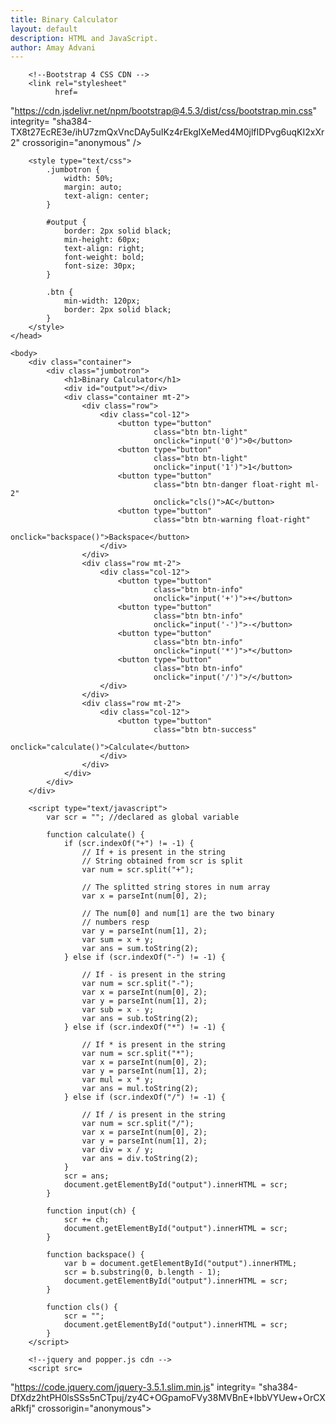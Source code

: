 ```yaml
---
title: Binary Calculator
layout: default
description: HTML and JavaScript.
author: Amay Advani
---
```



<html>
    <head>
        <meta charset="utf-8" />
        <title>Binary Calculator</title>
        
        <!--Bootstrap 4 CSS CDN -->
        <link rel="stylesheet" 
              href=
"https://cdn.jsdelivr.net/npm/bootstrap@4.5.3/dist/css/bootstrap.min.css" 
              integrity=
"sha384-TX8t27EcRE3e/ihU7zmQxVncDAy5uIKz4rEkgIXeMed4M0jlfIDPvg6uqKI2xXr2" 
              crossorigin="anonymous" />
  
        <style type="text/css">
            .jumbotron {
                width: 50%;
                margin: auto;
                text-align: center;
            }
  
            #output {
                border: 2px solid black;
                min-height: 60px;
                text-align: right;
                font-weight: bold;
                font-size: 30px;
            }
  
            .btn {
                min-width: 120px;
                border: 2px solid black;
            }
        </style>
    </head>
  
    <body>
        <div class="container">
            <div class="jumbotron">
                <h1>Binary Calculator</h1>
                <div id="output"></div>
                <div class="container mt-2">
                    <div class="row">
                        <div class="col-12">
                            <button type="button" 
                                    class="btn btn-light" 
                                    onclick="input('0')">0</button>
                            <button type="button" 
                                    class="btn btn-light" 
                                    onclick="input('1')">1</button>
                            <button type="button" 
                                    class="btn btn-danger float-right ml-2" 
                                    onclick="cls()">AC</button>
                            <button type="button" 
                                    class="btn btn-warning float-right" 
                                    onclick="backspace()">Backspace</button>
                        </div>
                    </div>
                    <div class="row mt-2">
                        <div class="col-12">
                            <button type="button" 
                                    class="btn btn-info" 
                                    onclick="input('+')">+</button>
                            <button type="button"
                                    class="btn btn-info" 
                                    onclick="input('-')">-</button>
                            <button type="button" 
                                    class="btn btn-info" 
                                    onclick="input('*')">*</button>
                            <button type="button" 
                                    class="btn btn-info" 
                                    onclick="input('/')">/</button>
                        </div>
                    </div>
                    <div class="row mt-2">
                        <div class="col-12">
                            <button type="button" 
                                    class="btn btn-success" 
                                    onclick="calculate()">Calculate</button>
                        </div>
                    </div>
                </div>
            </div>
        </div>
  
        <script type="text/javascript">
            var scr = ""; //declared as global variable
  
            function calculate() {
                if (scr.indexOf("+") != -1) {
                    // If + is present in the string
                    // String obtained from scr is split
                    var num = scr.split("+"); 
                      
                    // The splitted string stores in num array
                    var x = parseInt(num[0], 2); 
                    
                    // The num[0] and num[1] are the two binary 
                    // numbers resp
                    var y = parseInt(num[1], 2); 
                    var sum = x + y;
                    var ans = sum.toString(2);
                } else if (scr.indexOf("-") != -1) {
                    
                    // If - is present in the string
                    var num = scr.split("-");
                    var x = parseInt(num[0], 2);
                    var y = parseInt(num[1], 2);
                    var sub = x - y;
                    var ans = sub.toString(2);
                } else if (scr.indexOf("*") != -1) {
                     
                    // If * is present in the string
                    var num = scr.split("*");
                    var x = parseInt(num[0], 2);
                    var y = parseInt(num[1], 2);
                    var mul = x * y;
                    var ans = mul.toString(2);
                } else if (scr.indexOf("/") != -1) {
                    
                    // If / is present in the string
                    var num = scr.split("/");
                    var x = parseInt(num[0], 2);
                    var y = parseInt(num[1], 2);
                    var div = x / y;
                    var ans = div.toString(2);
                }
                scr = ans;
                document.getElementById("output").innerHTML = scr;
            }
  
            function input(ch) {
                scr += ch;
                document.getElementById("output").innerHTML = scr;
            }
  
            function backspace() {
                var b = document.getElementById("output").innerHTML;
                scr = b.substring(0, b.length - 1);
                document.getElementById("output").innerHTML = scr;
            }
  
            function cls() {
                scr = "";
                document.getElementById("output").innerHTML = scr;
            }
        </script>
  
        <!--jquery and popper.js cdn -->
        <script src=
"https://code.jquery.com/jquery-3.5.1.slim.min.js" 
                integrity=
"sha384-DfXdz2htPH0lsSSs5nCTpuj/zy4C+OGpamoFVy38MVBnE+IbbVYUew+OrCXaRkfj" 
                crossorigin="anonymous"></script>
        <script src=
"https://cdn.jsdelivr.net/npm/bootstrap@4.5.3/dist/js/bootstrap.bundle.min.js" 
                integrity=
"sha384-ho+j7jyWK8fNQe+A12Hb8AhRq26LrZ/JpcUGGOn+Y7RsweNrtN/tE3MoK7ZeZDyx" 
                crossorigin="anonymous"></script>
    </body>
</html>